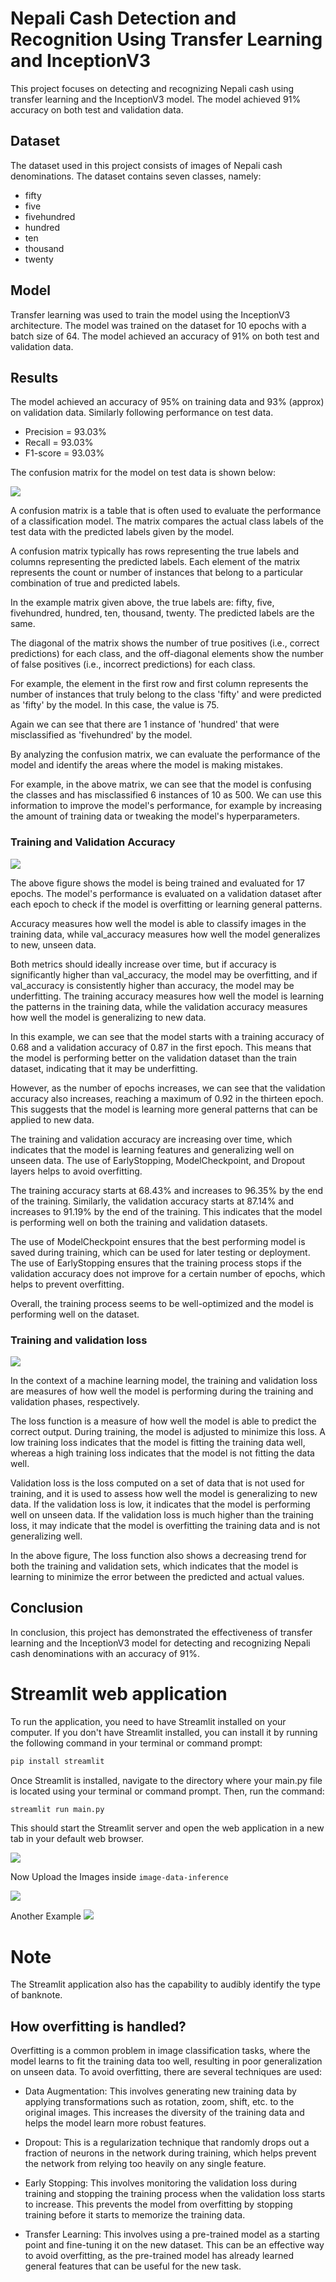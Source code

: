 # Nepali Cash Detection and Recognition Using Transfer Learning and InceptionV3
This project focuses on detecting and recognizing Nepali cash using transfer learning and the InceptionV3 model. The model achieved 91% accuracy on both test and validation data.

## Dataset
The dataset used in this project consists of images of Nepali cash denominations. The dataset contains seven classes, namely:

* fifty
* five
* fivehundred
* hundred
* ten
* thousand
* twenty

## Model
Transfer learning was used to train the model using the InceptionV3 architecture. The model was trained on the dataset for 10 epochs with a batch size of 64. The model achieved an accuracy of 91% on both test and validation data.

## Results
The model achieved an accuracy of 95% on training data and 93% (approx) on validation data.  Similarly following performance on test data. 
* Precision = 93.03%
* Recall = 93.03%
* F1-score = 93.03%

The confusion matrix for the model on test data is shown below:

<img src = "./evaluation-images/confusion-matrix.png">


A confusion matrix is a table that is often used to evaluate the performance of a classification model. The matrix compares the actual class labels of the test data with the predicted labels given by the model.

A confusion matrix typically has rows representing the true labels and columns representing the predicted labels. Each element of the matrix represents the count or number of instances that belong to a particular combination of true and predicted labels.

In the example matrix given above, the true labels are: fifty, five, fivehundred, hundred, ten, thousand, twenty. The predicted labels are the same.

The diagonal of the matrix shows the number of true positives (i.e., correct predictions) for each class, and the off-diagonal elements show the number of false positives (i.e., incorrect predictions) for each class.

For example, the element in the first row and first column represents the number of instances that truly belong to the class 'fifty' and were predicted as 'fifty' by the model. In this case, the value is 75. 

Again we can see that there are 1 instance of 'hundred' that were misclassified as 'fivehundred' by the model. 

By analyzing the confusion matrix, we can evaluate the performance of the model and identify the areas where the model is making mistakes. 

For example, in the above matrix, we can see that the model is confusing the classes and has misclassified 6 instances of 10 as 500. We can use this information to improve the model's performance, for example by increasing the amount of training data or tweaking the model's hyperparameters.

### Training and Validation Accuracy
<img src = "./evaluation-images/train_val_acc.png">

 The above figure shows the model is being trained and evaluated for 17 epochs. The model's performance is evaluated on a validation dataset after each epoch to check if the model is overfitting or learning general patterns. 
 
 Accuracy measures how well the model is able to classify images in the training data, while val_accuracy measures how well the model generalizes to new, unseen data. 
 
 Both metrics should ideally increase over time, but if accuracy is significantly higher than val_accuracy, the model may be overfitting, and if val_accuracy is consistently higher than accuracy, the model may be underfitting. The training accuracy measures how well the model is learning the patterns in the training data, while the validation accuracy measures how well the model is generalizing to new data.


In this example, we can see that the model starts with a training accuracy of 0.68 and a validation accuracy of 0.87 in the first epoch. This means that the model is performing better on the validation dataset than the train dataset, indicating that it may be underfitting.

However, as the number of epochs increases, we can see that the validation accuracy also increases, reaching a maximum of 0.92 in the thirteen epoch. This suggests that the model is learning more general patterns that can be applied to new data.

The training and validation accuracy are increasing over time, which indicates that the model is learning features and generalizing well on unseen data. The use of EarlyStopping, ModelCheckpoint, and Dropout layers helps to avoid overfitting.

The training accuracy starts at 68.43% and increases to 96.35% by the end of the training. Similarly, the validation accuracy starts at 87.14% and increases to 91.19% by the end of the training. This indicates that the model is performing well on both the training and validation datasets.


The use of ModelCheckpoint ensures that the best performing model is saved during training, which can be used for later testing or deployment. The use of EarlyStopping ensures that the training process stops if the validation accuracy does not improve for a certain number of epochs, which helps to prevent overfitting. 

Overall, the training process seems to be well-optimized and the model is performing well on the dataset.


### Training and validation loss
<img src = "./evaluation-images/train_val_loss.png">

In the context of a machine learning model, the training and validation loss are measures of how well the model is performing during the training and validation phases, respectively.

The loss function is a measure of how well the model is able to predict the correct output. During training, the model is adjusted to minimize this loss. A low training loss indicates that the model is fitting the training data well, whereas a high training loss indicates that the model is not fitting the data well.

Validation loss is the loss computed on a set of data that is not used for training, and it is used to assess how well the model is generalizing to new data. If the validation loss is low, it indicates that the model is performing well on unseen data. If the validation loss is much higher than the training loss, it may indicate that the model is overfitting the training data and is not generalizing well.

In the above figure, The loss function also shows a decreasing trend for both the training and validation sets, which indicates that the model is learning to minimize the error between the predicted and actual values.

## Conclusion
In conclusion, this project has demonstrated the effectiveness of transfer learning and the InceptionV3 model for detecting and recognizing Nepali cash denominations with an accuracy of 91%.


# Streamlit web application
To run the application, you need to have Streamlit installed on your computer. If you don't have Streamlit installed, you can install it by running the following command in your terminal or command prompt:

```bash
pip install streamlit
```
Once Streamlit is installed, navigate to the directory where your main.py file is located using your terminal or command prompt. Then, run the command:

```bash
streamlit run main.py
```

This should start the Streamlit server and open the web application in a new tab in your default web browser.

<img src = "./streamlit-output/streamlit-home.png">

Now Upload the Images inside `image-data-inference`

<img src = "./streamlit-output/inference-1.png">

Another Example
<img src = "./streamlit-output/inference-2.png">

# Note
The Streamlit application also has the capability to audibly identify the type of banknote.




## How overfitting is handled?
Overfitting is a common problem in image classification tasks, where the model learns to fit the training data too well, resulting in poor generalization on unseen data. To avoid overfitting, there are several techniques are used:

* Data Augmentation: This involves generating new training data by applying transformations such as rotation, zoom, shift, etc. to the original images. This increases the diversity of the training data and helps the model learn more robust features.

* Dropout: This is a regularization technique that randomly drops out a fraction of neurons in the network during training, which helps prevent the network from relying too heavily on any single feature.

* Early Stopping: This involves monitoring the validation loss during training and stopping the training process when the validation loss starts to increase. This prevents the model from overfitting by stopping training before it starts to memorize the training data.

* Transfer Learning: This involves using a pre-trained model as a starting point and fine-tuning it on the new dataset. This can be an effective way to avoid overfitting, as the pre-trained model has already learned general features that can be useful for the new task.